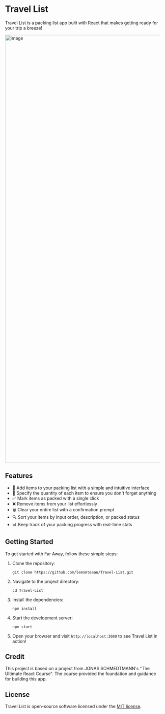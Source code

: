 # Travel List

Travel List is a packing list app built with React that makes getting ready for your trip a breeze!

<img width="1389" alt="image" src="https://github.com/lemonteaau/Travel-List/assets/104964583/86aba3b2-2b11-44c2-a072-ab929659d6e0">

## Features

- 📝 Add items to your packing list with a simple and intuitive interface
- 🔢 Specify the quantity of each item to ensure you don't forget anything
- ✅ Mark items as packed with a single click
- ❌ Remove items from your list effortlessly
- 🗑️ Clear your entire list with a confirmation prompt
- 🔍 Sort your items by input order, description, or packed status
- 📊 Keep track of your packing progress with real-time stats

## Getting Started

To get started with Far Away, follow these simple steps:

1. Clone the repository:

   ```
   git clone https://github.com/lemonteaau/Travel-List.git
   ```

2. Navigate to the project directory:

   ```
   cd Travel-List
   ```

3. Install the dependencies:

   ```
   npm install
   ```

4. Start the development server:

   ```
   npm start
   ```

5. Open your browser and visit `http://localhost:3000` to see Travel List in action!

## Credit

This project is based on a project from JONAS SCHMEDTMANN's "The Ultimate React Course".
The course provided the foundation and guidance for building this app.

## License

Travel List is open-source software licensed under the [MIT license](https://github.com/lemonteaau/Travel-List/blob/main/LICENSE).

